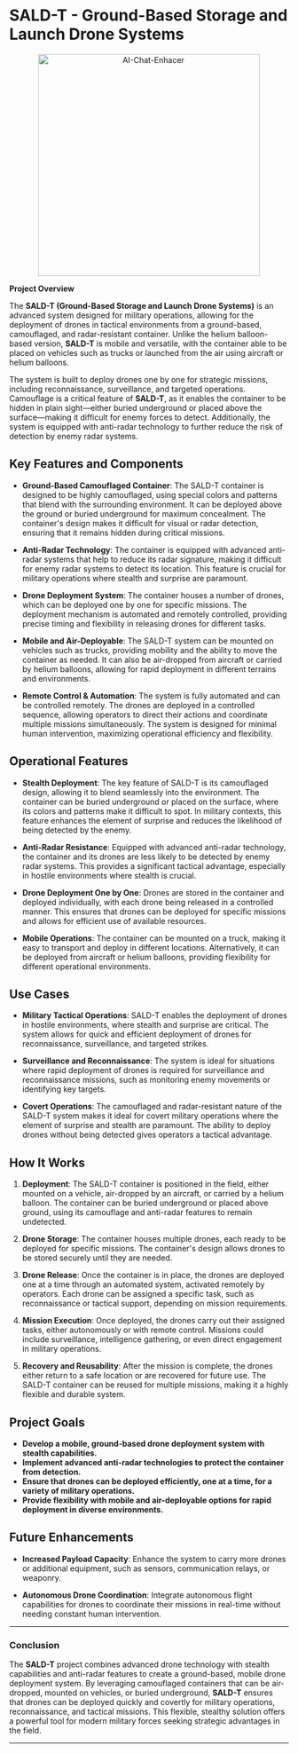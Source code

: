 # **SALD-T - Ground-Based Storage and Launch Drone Systems**


<p align="center">
  
<img src="SALD-Project.png" alt="AI-Chat-Enhacer" width="400"/>

</p>


**Project Overview**

The **SALD-T (Ground-Based Storage and Launch Drone Systems)** is an advanced system designed for military operations, allowing for the deployment of drones in tactical environments from a ground-based, camouflaged, and radar-resistant container. Unlike the helium balloon-based version, **SALD-T** is mobile and versatile, with the container able to be placed on vehicles such as trucks or launched from the air using aircraft or helium balloons.

The system is built to deploy drones one by one for strategic missions, including reconnaissance, surveillance, and targeted operations. Camouflage is a critical feature of **SALD-T**, as it enables the container to be hidden in plain sight—either buried underground or placed above the surface—making it difficult for enemy forces to detect. Additionally, the system is equipped with anti-radar technology to further reduce the risk of detection by enemy radar systems.

## **Key Features and Components**

- **Ground-Based Camouflaged Container**: The SALD-T container is designed to be highly camouflaged, using special colors and patterns that blend with the surrounding environment. It can be deployed above the ground or buried underground for maximum concealment. The container's design makes it difficult for visual or radar detection, ensuring that it remains hidden during critical missions.

- **Anti-Radar Technology**: The container is equipped with advanced anti-radar systems that help to reduce its radar signature, making it difficult for enemy radar systems to detect its location. This feature is crucial for military operations where stealth and surprise are paramount.

- **Drone Deployment System**: The container houses a number of drones, which can be deployed one by one for specific missions. The deployment mechanism is automated and remotely controlled, providing precise timing and flexibility in releasing drones for different tasks.

- **Mobile and Air-Deployable**: The SALD-T system can be mounted on vehicles such as trucks, providing mobility and the ability to move the container as needed. It can also be air-dropped from aircraft or carried by helium balloons, allowing for rapid deployment in different terrains and environments.

- **Remote Control & Automation**: The system is fully automated and can be controlled remotely. The drones are deployed in a controlled sequence, allowing operators to direct their actions and coordinate multiple missions simultaneously. The system is designed for minimal human intervention, maximizing operational efficiency and flexibility.

## **Operational Features**

- **Stealth Deployment**: The key feature of SALD-T is its camouflaged design, allowing it to blend seamlessly into the environment. The container can be buried underground or placed on the surface, where its colors and patterns make it difficult to spot. In military contexts, this feature enhances the element of surprise and reduces the likelihood of being detected by the enemy.

- **Anti-Radar Resistance**: Equipped with advanced anti-radar technology, the container and its drones are less likely to be detected by enemy radar systems. This provides a significant tactical advantage, especially in hostile environments where stealth is crucial.

- **Drone Deployment One by One**: Drones are stored in the container and deployed individually, with each drone being released in a controlled manner. This ensures that drones can be deployed for specific missions and allows for efficient use of available resources.

- **Mobile Operations**: The container can be mounted on a truck, making it easy to transport and deploy in different locations. Alternatively, it can be deployed from aircraft or helium balloons, providing flexibility for different operational environments.

## **Use Cases**

- **Military Tactical Operations**: SALD-T enables the deployment of drones in hostile environments, where stealth and surprise are critical. The system allows for quick and efficient deployment of drones for reconnaissance, surveillance, and targeted strikes.

- **Surveillance and Reconnaissance**: The system is ideal for situations where rapid deployment of drones is required for surveillance and reconnaissance missions, such as monitoring enemy movements or identifying key targets.

- **Covert Operations**: The camouflaged and radar-resistant nature of the SALD-T system makes it ideal for covert military operations where the element of surprise and stealth are paramount. The ability to deploy drones without being detected gives operators a tactical advantage.

## **How It Works**

1. **Deployment**: The SALD-T container is positioned in the field, either mounted on a vehicle, air-dropped by an aircraft, or carried by a helium balloon. The container can be buried underground or placed above ground, using its camouflage and anti-radar features to remain undetected.

2. **Drone Storage**: The container houses multiple drones, each ready to be deployed for specific missions. The container's design allows drones to be stored securely until they are needed.

3. **Drone Release**: Once the container is in place, the drones are deployed one at a time through an automated system, activated remotely by operators. Each drone can be assigned a specific task, such as reconnaissance or tactical support, depending on mission requirements.

4. **Mission Execution**: Once deployed, the drones carry out their assigned tasks, either autonomously or with remote control. Missions could include surveillance, intelligence gathering, or even direct engagement in military operations.

5. **Recovery and Reusability**: After the mission is complete, the drones either return to a safe location or are recovered for future use. The SALD-T container can be reused for multiple missions, making it a highly flexible and durable system.

## **Project Goals**

- **Develop a mobile, ground-based drone deployment system with stealth capabilities.**
- **Implement advanced anti-radar technologies to protect the container from detection.**
- **Ensure that drones can be deployed efficiently, one at a time, for a variety of military operations.**
- **Provide flexibility with mobile and air-deployable options for rapid deployment in diverse environments.**

## **Future Enhancements**

- **Increased Payload Capacity**: Enhance the system to carry more drones or additional equipment, such as sensors, communication relays, or weaponry.
  
- **Autonomous Drone Coordination**: Integrate autonomous flight capabilities for drones to coordinate their missions in real-time without needing constant human intervention.

---

### **Conclusion**

The **SALD-T** project combines advanced drone technology with stealth capabilities and anti-radar features to create a ground-based, mobile drone deployment system. By leveraging camouflaged containers that can be air-dropped, mounted on vehicles, or buried underground, **SALD-T** ensures that drones can be deployed quickly and covertly for military operations, reconnaissance, and tactical missions. This flexible, stealthy solution offers a powerful tool for modern military forces seeking strategic advantages in the field.

---

